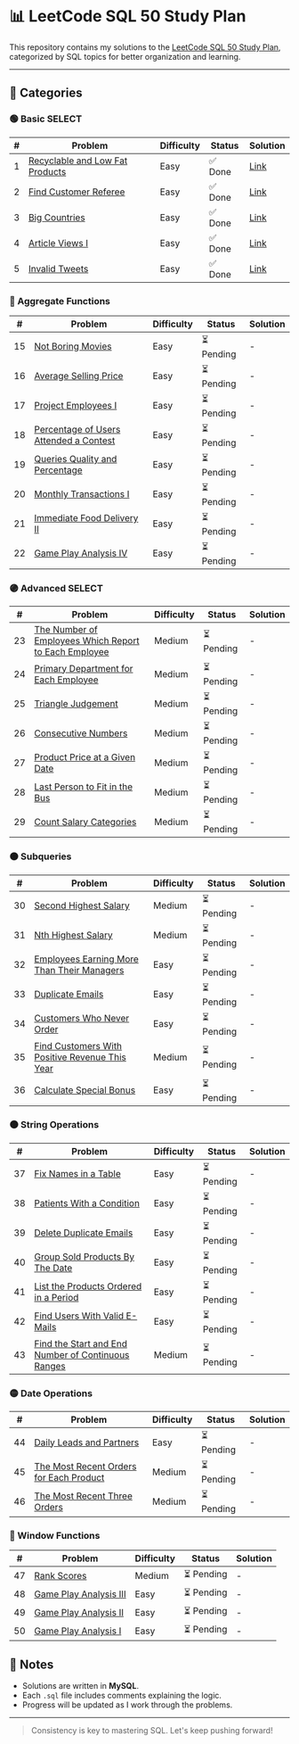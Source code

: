 # 📊 LeetCode SQL 50 Study Plan

This repository contains my solutions to the [LeetCode SQL 50 Study Plan](https://leetcode.com/studyplan/top-sql-50/), categorized by SQL topics for better organization and learning.

---

## 📁 Categories

### 🟢 Basic SELECT

| # | Problem | Difficulty | Status | Solution |
|---|---------|------------|--------|----------|
| 1 | [Recyclable and Low Fat Products](https://leetcode.com/problems/recyclable-and-low-fat-products/) | Easy | ✅ Done | [Link](./Basic_Select/01_recyclable_and_low_fat_products.sql) |
| 2 | [Find Customer Referee](https://leetcode.com/problems/find-customer-referee/) | Easy | ✅ Done | [Link](./Basic_Select/02_find_customer_referee.sql) |
| 3 | [Big Countries](https://leetcode.com/problems/big-countries/) | Easy | ✅ Done | [Link](./Basic_Select/03_big_countries.sql) |
| 4 | [Article Views I](https://leetcode.com/problems/article-views-i/description/?envType=study-plan-v2&envId=top-sql-50) | Easy | ✅ Done | [Link](./Basic_Select/04_aricle_views_I.sql) |
| 5 | [Invalid Tweets](https://leetcode.com/problems/invalid-tweets/?envType=study-plan-v2&envId=top-sql-50) | Easy | ✅ Done | [Link](SQL/Basic_Select/05_invalid_tweets.sql) |

### 🔵 Aggregate Functions

| # | Problem | Difficulty | Status | Solution |
|---|---------|------------|--------|----------|
| 15 | [Not Boring Movies](https://leetcode.com/problems/not-boring-movies/) | Easy | ⏳ Pending | - |
| 16 | [Average Selling Price](https://leetcode.com/problems/average-selling-price/) | Easy | ⏳ Pending | - |
| 17 | [Project Employees I](https://leetcode.com/problems/project-employees-i/) | Easy | ⏳ Pending | - |
| 18 | [Percentage of Users Attended a Contest](https://leetcode.com/problems/percentage-of-users-attended-a-contest/) | Easy | ⏳ Pending | - |
| 19 | [Queries Quality and Percentage](https://leetcode.com/problems/queries-quality-and-percentage/) | Easy | ⏳ Pending | - |
| 20 | [Monthly Transactions I](https://leetcode.com/problems/monthly-transactions-i/) | Easy | ⏳ Pending | - |
| 21 | [Immediate Food Delivery II](https://leetcode.com/problems/immediate-food-delivery-ii/) | Easy | ⏳ Pending | - |
| 22 | [Game Play Analysis IV](https://leetcode.com/problems/game-play-analysis-iv/) | Easy | ⏳ Pending | - |

### 🟣 Advanced SELECT

| # | Problem | Difficulty | Status | Solution |
|---|---------|------------|--------|----------|
| 23 | [The Number of Employees Which Report to Each Employee](https://leetcode.com/problems/the-number-of-employees-which-report-to-each-employee/) | Medium | ⏳ Pending | - |
| 24 | [Primary Department for Each Employee](https://leetcode.com/problems/primary-department-for-each-employee/) | Medium | ⏳ Pending | - |
| 25 | [Triangle Judgement](https://leetcode.com/problems/triangle-judgement/) | Medium | ⏳ Pending | - |
| 26 | [Consecutive Numbers](https://leetcode.com/problems/consecutive-numbers/) | Medium | ⏳ Pending | - |
| 27 | [Product Price at a Given Date](https://leetcode.com/problems/product-price-at-a-given-date/) | Medium | ⏳ Pending | - |
| 28 | [Last Person to Fit in the Bus](https://leetcode.com/problems/last-person-to-fit-in-the-bus/) | Medium | ⏳ Pending | - |
| 29 | [Count Salary Categories](https://leetcode.com/problems/count-salary-categories/) | Medium | ⏳ Pending | - |

### 🟠 Subqueries

| # | Problem | Difficulty | Status | Solution |
|---|---------|------------|--------|----------|
| 30 | [Second Highest Salary](https://leetcode.com/problems/second-highest-salary/) | Medium | ⏳ Pending | - |
| 31 | [Nth Highest Salary](https://leetcode.com/problems/nth-highest-salary/) | Medium | ⏳ Pending | - |
| 32 | [Employees Earning More Than Their Managers](https://leetcode.com/problems/employees-earning-more-than-their-managers/) | Easy | ⏳ Pending | - |
| 33 | [Duplicate Emails](https://leetcode.com/problems/duplicate-emails/) | Easy | ⏳ Pending | - |
| 34 | [Customers Who Never Order](https://leetcode.com/problems/customers-who-never-order/) | Easy | ⏳ Pending | - |
| 35 | [Find Customers With Positive Revenue This Year](https://leetcode.com/problems/find-customers-with-positive-revenue-this-year/) | Medium | ⏳ Pending | - |
| 36 | [Calculate Special Bonus](https://leetcode.com/problems/calculate-special-bonus/) | Easy | ⏳ Pending | - |

### 🟤 String Operations

| # | Problem | Difficulty | Status | Solution |
|---|---------|------------|--------|----------|
| 37 | [Fix Names in a Table](https://leetcode.com/problems/fix-names-in-a-table/) | Easy | ⏳ Pending | - |
| 38 | [Patients With a Condition](https://leetcode.com/problems/patients-with-a-condition/) | Easy | ⏳ Pending | - |
| 39 | [Delete Duplicate Emails](https://leetcode.com/problems/delete-duplicate-emails/) | Easy | ⏳ Pending | - |
| 40 | [Group Sold Products By The Date](https://leetcode.com/problems/group-sold-products-by-the-date/) | Easy | ⏳ Pending | - |
| 41 | [List the Products Ordered in a Period](https://leetcode.com/problems/list-the-products-ordered-in-a-period/) | Easy | ⏳ Pending | - |
| 42 | [Find Users With Valid E-Mails](https://leetcode.com/problems/find-users-with-valid-e-mails/) | Easy | ⏳ Pending | - |
| 43 | [Find the Start and End Number of Continuous Ranges](https://leetcode.com/problems/find-the-start-and-end-number-of-continuous-ranges/) | Medium | ⏳ Pending | - |

### 🟡 Date Operations

| # | Problem | Difficulty | Status | Solution |
|---|---------|------------|--------|----------|
| 44 | [Daily Leads and Partners](https://leetcode.com/problems/daily-leads-and-partners/) | Easy | ⏳ Pending | - |
| 45 | [The Most Recent Orders for Each Product](https://leetcode.com/problems/the-most-recent-orders-for-each-product/) | Medium | ⏳ Pending | - |
| 46 | [The Most Recent Three Orders](https://leetcode.com/problems/the-most-recent-three-orders/) | Medium | ⏳ Pending | - |

### 🔴 Window Functions

| # | Problem | Difficulty | Status | Solution |
|---|---------|------------|--------|----------|
| 47 | [Rank Scores](https://leetcode.com/problems/rank-scores/) | Medium | ⏳ Pending | - |
| 48 | [Game Play Analysis III](https://leetcode.com/problems/game-play-analysis-iii/) | Easy | ⏳ Pending | - |
| 49 | [Game Play Analysis II](https://leetcode.com/problems/game-play-analysis-ii/) | Easy | ⏳ Pending | - |
| 50 | [Game Play Analysis I](https://leetcode.com/problems/game-play-analysis-i/) | Easy | ⏳ Pending | - |


## 📌 Notes

- Solutions are written in **MySQL**.
- Each `.sql` file includes comments explaining the logic.
- Progress will be updated as I work through the problems.

---

> Consistency is key to mastering SQL. Let's keep pushing forward!
